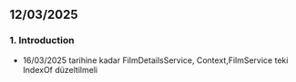 ## 12/03/2025
### 1. Introduction
- 16/03/2025 tarihine kadar FilmDetailsService, Context,FilmService teki IndexOf düzeltilmeli